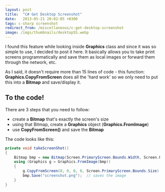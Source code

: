 ```yaml
---
layout: post
title:  "C# Get Desktop Screenshot"
date:   2013-05-21 20:02:05 +0300
tags: c-sharp screenshot
redirect_from: /miscellaneous/c-get-desktop-screenshot
image: /imgs/thumbnails/desktopSS.webp
---
```


I found this feature while looking inside **Graphics** class and since it was so simple to use, I decided to post it here. It basically allows you to take print screens programmatically and save them as local images or forward them through the network, etc.

As I said, it doesn't require more than 15 lines of code - this function: **Graphics.CopyFromScreen** does all the 'hard work' so we only need to put this into a **Bitmap** and save/display it.

## To the code!

There are 3 steps that you need to follow:

*   create a **Bitmap** that's exactly the screen's size
*   using that Bitmap, create a **Graphics** object (**Graphics.FromImage**)
*   use **CopyFromScreen()** and save the **Bitmap**

The code looks like this:

```csharp
private void takeScreenShot()
{
    Bitmap bmp = new Bitmap(Screen.PrimaryScreen.Bounds.Width, Screen.PrimaryScreen.Bounds.Height);
    using (Graphics g = Graphics.FromImage(bmp))
    {
        g.CopyFromScreen(0, 0, 0, 0, Screen.PrimaryScreen.Bounds.Size);
        bmp.Save("screenshot.png");  // saves the image
    }                 
}
```